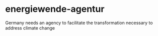 # energiewende-agentur
Germany needs an agency to facilitate the transformation necessary to address climate change

